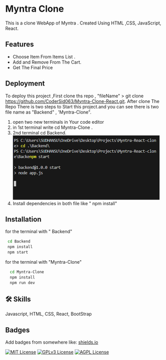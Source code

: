 # Myntra Clone

This is a clone WebApp of Myntra . Created Using HTML ,CSS, JavaScript, React.

## Features

- Choose Item From Items List .
- Add and Remove From The Cart.
- Get The Final Price

## Deployment

To deploy this project ,First clone ths repo ,
"fileName" > git clone https://github.com/CoderSid063/Myntra-Clone-React.git.
After clone The Repo There is two steps to Start this project.and you can see there is two file name as "Backend" , 'Myntra-Clone".

1. open two new terminals in Your code editor
2. in 1st terminal write cd Myntra-Clone .
3. 2nd terminal cd Backend.
   ![Get into the Backend ](Myntra%20Backend.png)
4. Install dependencies in both file like " npm install"

## Installation

for the terminal with " Backend"

```bash
 cd Backend
 npm install
 npm start
```

for the terminal with "Myntra-Clone"

```bash
  cd Myntra-Clone
  npm install
  npm run dev
```

## 🛠 Skills

Javascript, HTML, CSS, React, BootStrap

## Badges

Add badges from somewhere like: [shields.io](https://shields.io/)

[![MIT License](https://img.shields.io/badge/License-MIT-green.svg)](https://choosealicense.com/licenses/mit/)
[![GPLv3 License](https://img.shields.io/badge/License-GPL%20v3-yellow.svg)](https://opensource.org/licenses/)
[![AGPL License](https://img.shields.io/badge/license-AGPL-blue.svg)](http://www.gnu.org/licenses/agpl-3.0)
